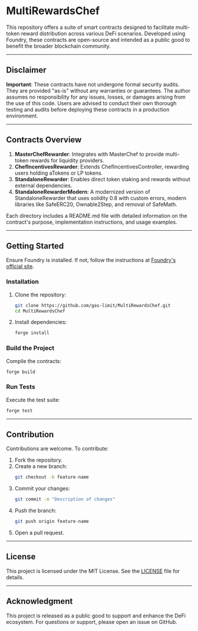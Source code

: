 # MultiRewardsChef

This repository offers a suite of smart contracts designed to facilitate multi-token reward distribution across various DeFi scenarios. Developed using Foundry, these contracts are open-source and intended as a public good to benefit the broader blockchain community.

---

## Disclaimer

**Important**: These contracts have not undergone formal security audits. They are provided "as-is" without any warranties or guarantees. The author assumes no responsibility for any issues, losses, or damages arising from the use of this code. Users are advised to conduct their own thorough testing and audits before deploying these contracts in a production environment.

---

## Contracts Overview

1. **MasterChefRewarder**: Integrates with MasterChef to provide multi-token rewards for liquidity providers.
2. **ChefIncentivesRewarder**: Extends ChefIncentivesController, rewarding users holding aTokens or LP tokens.
3. **StandaloneRewarder**: Enables direct token staking and rewards without external dependencies.
4. **StandaloneRewarderModern**: A modernized version of StandaloneRewarder that uses solidity 0.8 with custom errors, modern libraries like SafeERC20, Ownable2Step, and removal of SafeMath.

Each directory includes a README.md file with detailed information on the contract's purpose, implementation instructions, and usage examples.

---

## Getting Started

Ensure Foundry is installed. If not, follow the instructions at [Foundry's official site](https://getfoundry.sh).

### Installation

1. Clone the repository:
   ```bash
   git clone https://github.com/gas-limit/MultiRewardsChef.git
   cd MultiRewardsChef
   ```

2. Install dependencies:
   ```bash
   forge install
   ```

### Build the Project

Compile the contracts:
```bash
forge build
```

### Run Tests

Execute the test suite:
```bash
forge test
```

---

## Contribution

Contributions are welcome. To contribute:

1. Fork the repository.
2. Create a new branch:
   ```bash
   git checkout -b feature-name
   ```
3. Commit your changes:
   ```bash
   git commit -m "Description of changes"
   ```
4. Push the branch:
   ```bash
   git push origin feature-name
   ```
5. Open a pull request.

---

## License

This project is licensed under the MIT License. See the [LICENSE](LICENSE) file for details.

---

## Acknowledgment

This project is released as a public good to support and enhance the DeFi ecosystem. For questions or support, please open an issue on GitHub. 